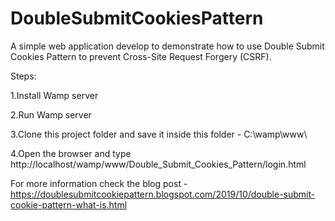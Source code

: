 # DoubleSubmitCookiesPattern
A simple web application develop to demonstrate how to use Double Submit Cookies Pattern to prevent Cross-Site Request Forgery (CSRF).

Steps:

1.Install Wamp server

2.Run Wamp server

3.Clone this project folder and save it inside this folder - C:\wamp\www\

4.Open the browser and type http://localhost/wamp/www/Double_Submit_Cookies_Pattern/login.html

For more information check the blog post - https://doublesubmitcookiepattern.blogspot.com/2019/10/double-submit-cookie-pattern-what-is.html
